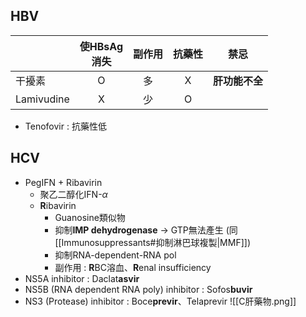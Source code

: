 ## HBV
|            | 使HBsAg<br>消失 | 副作用 | 抗藥性 |    禁忌    |
|------------|:-----------:|:------:|:------:|:----------:|
| 干擾素     |      O      |   多   |    X   | **肝功能不全** |
| Lamivudine |      X      |   少   |    O   |            |
- Tenofovir : 抗藥性低
## HCV
- PegIFN + Ribavirin
	- 聚乙二醇化IFN-$\alpha$
	- **R**ibavirin
		- Guanosine類似物
		- 抑制**IMP dehydrogenase** -> GTP無法產生 (同[[Immunosuppressants#抑制淋巴球複製|MMF]])
		- 抑制RNA-dependent-RNA pol
		- 副作用 : **R**BC溶血、**R**enal insufficiency
- NS5A inhibitor : Daclat**asvir**
- NS5B (RNA dependent RNA poly) inhibitor : Sofos**buvir**
- NS3 (Protease) inhibitor : Boce**previr**、Telaprevir
![[C肝藥物.png]]